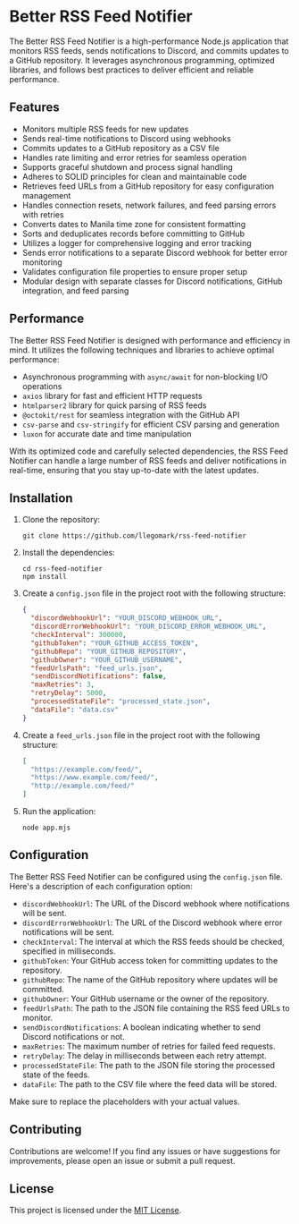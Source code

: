 # Better RSS Feed Notifier

The Better RSS Feed Notifier is a high-performance Node.js application that monitors RSS feeds, sends notifications to Discord, and commits updates to a GitHub repository. It leverages asynchronous programming, optimized libraries, and follows best practices to deliver efficient and reliable performance.

## Features

- Monitors multiple RSS feeds for new updates
- Sends real-time notifications to Discord using webhooks
- Commits updates to a GitHub repository as a CSV file
- Handles rate limiting and error retries for seamless operation
- Supports graceful shutdown and process signal handling
- Adheres to SOLID principles for clean and maintainable code
- Retrieves feed URLs from a GitHub repository for easy configuration management
- Handles connection resets, network failures, and feed parsing errors with retries
- Converts dates to Manila time zone for consistent formatting
- Sorts and deduplicates records before committing to GitHub
- Utilizes a logger for comprehensive logging and error tracking
- Sends error notifications to a separate Discord webhook for better error monitoring
- Validates configuration file properties to ensure proper setup
- Modular design with separate classes for Discord notifications, GitHub integration, and feed parsing

## Performance

The Better RSS Feed Notifier is designed with performance and efficiency in mind. It utilizes the following techniques and libraries to achieve optimal performance:

- Asynchronous programming with `async/await` for non-blocking I/O operations
- `axios` library for fast and efficient HTTP requests
- `htmlparser2` library for quick parsing of RSS feeds
- `@octokit/rest` for seamless integration with the GitHub API
- `csv-parse` and `csv-stringify` for efficient CSV parsing and generation
- `luxon` for accurate date and time manipulation

With its optimized code and carefully selected dependencies, the RSS Feed Notifier can handle a large number of RSS feeds and deliver notifications in real-time, ensuring that you stay up-to-date with the latest updates.

## Installation

1. Clone the repository:
   ```
   git clone https://github.com/llegomark/rss-feed-notifier
   ```

2. Install the dependencies:
   ```
   cd rss-feed-notifier
   npm install
   ```

3. Create a `config.json` file in the project root with the following structure:
   ```json
   {
     "discordWebhookUrl": "YOUR_DISCORD_WEBHOOK_URL",
     "discordErrorWebhookUrl": "YOUR_DISCORD_ERROR_WEBHOOK_URL",
     "checkInterval": 300000,
     "githubToken": "YOUR_GITHUB_ACCESS_TOKEN",
     "githubRepo": "YOUR_GITHUB_REPOSITORY",
     "githubOwner": "YOUR_GITHUB_USERNAME",
     "feedUrlsPath": "feed_urls.json",
     "sendDiscordNotifications": false,
     "maxRetries": 3,
     "retryDelay": 5000,
     "processedStateFile": "processed_state.json",
     "dataFile": "data.csv"
   }
   ```

4. Create a `feed_urls.json` file in the project root with the following structure:
   ```json
   [
     "https://example.com/feed/",
     "https://www.example.com/feed/",
     "http://example.com/feed/"
   ]
   ```

5. Run the application:
   ```
   node app.mjs
   ```

## Configuration

The Better RSS Feed Notifier can be configured using the `config.json` file. Here's a description of each configuration option:

- `discordWebhookUrl`: The URL of the Discord webhook where notifications will be sent.
- `discordErrorWebhookUrl`: The URL of the Discord webhook where error notifications will be sent.
- `checkInterval`: The interval at which the RSS feeds should be checked, specified in milliseconds.
- `githubToken`: Your GitHub access token for committing updates to the repository.
- `githubRepo`: The name of the GitHub repository where updates will be committed.
- `githubOwner`: Your GitHub username or the owner of the repository.
- `feedUrlsPath`: The path to the JSON file containing the RSS feed URLs to monitor.
- `sendDiscordNotifications`: A boolean indicating whether to send Discord notifications or not.
- `maxRetries`: The maximum number of retries for failed feed requests.
- `retryDelay`: The delay in milliseconds between each retry attempt.
- `processedStateFile`: The path to the JSON file storing the processed state of the feeds.
- `dataFile`: The path to the CSV file where the feed data will be stored.

Make sure to replace the placeholders with your actual values.

## Contributing

Contributions are welcome! If you find any issues or have suggestions for improvements, please open an issue or submit a pull request.

## License

This project is licensed under the [MIT License](LICENSE).